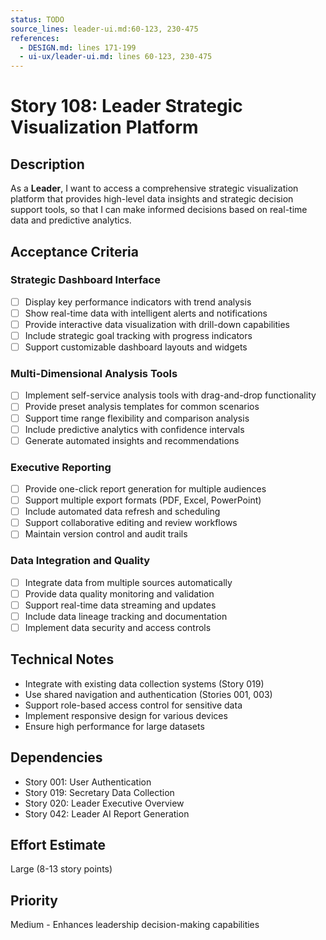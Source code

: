 ```yaml
---
status: TODO
source_lines: leader-ui.md:60-123, 230-475
references:
  - DESIGN.md: lines 171-199
  - ui-ux/leader-ui.md: lines 60-123, 230-475
---
```


# Story 108: Leader Strategic Visualization Platform

## Description
As a **Leader**, I want to access a comprehensive strategic visualization platform that provides high-level data insights and strategic decision support tools, so that I can make informed decisions based on real-time data and predictive analytics.

## Acceptance Criteria

### Strategic Dashboard Interface
- [ ] Display key performance indicators with trend analysis
- [ ] Show real-time data with intelligent alerts and notifications
- [ ] Provide interactive data visualization with drill-down capabilities
- [ ] Include strategic goal tracking with progress indicators
- [ ] Support customizable dashboard layouts and widgets

### Multi-Dimensional Analysis Tools
- [ ] Implement self-service analysis tools with drag-and-drop functionality
- [ ] Provide preset analysis templates for common scenarios
- [ ] Support time range flexibility and comparison analysis
- [ ] Include predictive analytics with confidence intervals
- [ ] Generate automated insights and recommendations

### Executive Reporting
- [ ] Provide one-click report generation for multiple audiences
- [ ] Support multiple export formats (PDF, Excel, PowerPoint)
- [ ] Include automated data refresh and scheduling
- [ ] Support collaborative editing and review workflows
- [ ] Maintain version control and audit trails

### Data Integration and Quality
- [ ] Integrate data from multiple sources automatically
- [ ] Provide data quality monitoring and validation
- [ ] Support real-time data streaming and updates
- [ ] Include data lineage tracking and documentation
- [ ] Implement data security and access controls

## Technical Notes
- Integrate with existing data collection systems (Story 019)
- Use shared navigation and authentication (Stories 001, 003)
- Support role-based access control for sensitive data
- Implement responsive design for various devices
- Ensure high performance for large datasets

## Dependencies
- Story 001: User Authentication
- Story 019: Secretary Data Collection
- Story 020: Leader Executive Overview
- Story 042: Leader AI Report Generation

## Effort Estimate
Large (8-13 story points)

## Priority
Medium - Enhances leadership decision-making capabilities